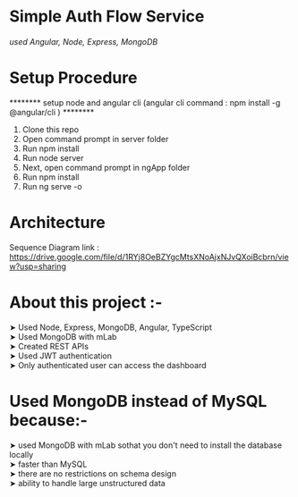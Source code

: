 # Simple Auth Flow Service


###### used Angular, Node, Express, MongoDB 


# Setup Procedure 
******** setup node and angular cli (angular cli command :  npm install -g @angular/cli ) ********
1) Clone this repo <br/>
2) Open command prompt in server folder <br/>
3) Run npm install <br/>
4) Run node server <br/>
5) Next, open command prompt in ngApp folder <br/>
6) Run npm install <br/>
7) Run ng serve -o <br/> 


# Architecture
Sequence Diagram link : https://drive.google.com/file/d/1RYj8OeBZYgcMtsXNoAjxNJvQXoiBcbrn/view?usp=sharing


# About this project :- 
➤ Used Node, Express, MongoDB, Angular, TypeScript <br/>
➤ Used MongoDB with mLab <br/>
➤ Created REST APIs  <br/>
➤ Used JWT authentication <br/>
➤ Only authenticated user can access the dashboard <br/>


# Used MongoDB instead of MySQL because:-
➤ used MongoDB with mLab sothat you don't need to install the database locally <br/>
➤ faster than MySQL <br/>
➤ there are no restrictions on schema design <br/>
➤ ability to handle large unstructured data <br/>

 








 
